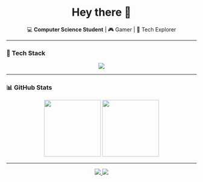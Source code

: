 <h1 align="center">Hey there 👋</h1>

<p align="center">
  💻 <b>Computer Science Student</b> | 🎮 Gamer | 🧠 Tech Explorer
</p>

---

### 🧠 Tech Stack
<p align="center">
  <img src="https://skillicons.dev/icons?i=linux,cpp,java,python,django,lua,latex,bash,html,css,js,react,git,github,vscode" />
</p>

---

### 📊 GitHub Stats
<p align="center">
  <img src="https://github-readme-stats.vercel.app/api?username=OmarHesham2356&show_icons=true&theme=tokyonight" height="150"/>
  <img src="https://github-readme-stats.vercel.app/api/top-langs/?username=OmarHesham2356&layout=compact&theme=tokyonight" height="150"/>
</p>

---

<p align="center">
  <a href="https://www.linkedin.com/in/omar-hesham-/" target="_blank">
    <img src="https://img.shields.io/badge/LinkedIn-0077B5?style=for-the-badge&logo=linkedin&logoColor=white"/>
  </a>
  <a href="mailto:omar.heshamd@gmail.com">
    <img src="https://img.shields.io/badge/Email-D14836?style=for-the-badge&logo=gmail&logoColor=white"/>
  </a>
</p>

